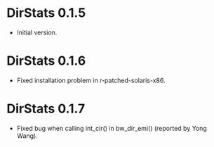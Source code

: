 # DirStats 0.1.5

* Initial version.

# DirStats 0.1.6

* Fixed installation problem in r-patched-solaris-x86.

# DirStats 0.1.7

* Fixed bug when calling int_cir() in bw_dir_emi() (reported by Yong Wang).
